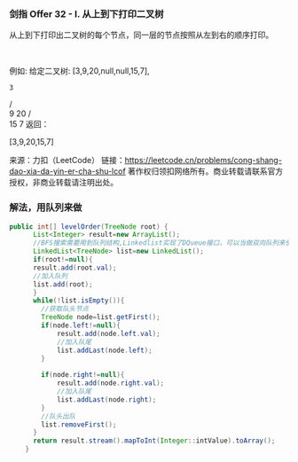 ### 剑指 Offer 32 - I. 从上到下打印二叉树

从上到下打印出二叉树的每个节点，同一层的节点按照从左到右的顺序打印。

 

例如:
给定二叉树: [3,9,20,null,null,15,7],

    3
   / \
  9  20
    /  \
   15   7
返回：

[3,9,20,15,7]

来源：力扣（LeetCode）
链接：https://leetcode.cn/problems/cong-shang-dao-xia-da-yin-er-cha-shu-lcof
著作权归领扣网络所有。商业转载请联系官方授权，非商业转载请注明出处。

### 解法，用队列来做
```java
public int[] levelOrder(TreeNode root) {
      List<Integer> result=new ArrayList();
      //BFS搜索需要用到队列结构,Linkedlist实现了DQueue接口，可以当做双向队列来使用
      LinkedList<TreeNode> list=new LinkedList();
      if(root!=null){
      result.add(root.val);
      //加入队列
      list.add(root);
      }
      while(!list.isEmpty()){
        //获取队头节点
        TreeNode node=list.getFirst();
        if(node.left!=null){
            result.add(node.left.val);
            //加入队尾
            list.addLast(node.left);
        }
    
        if(node.right!=null){
            result.add(node.right.val);
            //加入队尾
            list.addLast(node.right);
        }
        //队头出队
        list.removeFirst();
      }
      return result.stream().mapToInt(Integer::intValue).toArray();
    }
```